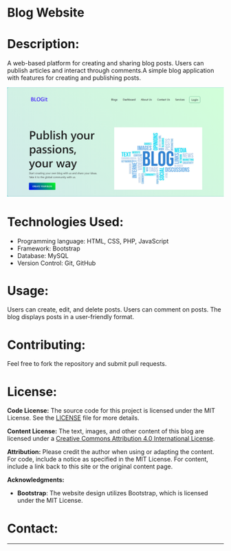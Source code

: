# Blog Website

# Description:
A web-based platform for creating and sharing blog posts. Users can publish articles and interact through comments.A simple blog application with features for creating and publishing posts.

![Screenshot of the blog homepage](img/Screenshot.PNG)

# Technologies Used:
* Programming language: HTML, CSS, PHP, JavaScript
* Framework: Bootstrap
* Database: MySQL
* Version Control: Git, GitHub
 
# Usage:
Users can create, edit, and delete posts.
Users can comment on posts.
The blog displays posts in a user-friendly format.

# Contributing:
Feel free to fork the repository and submit pull requests.

# License:

**Code License:**
The source code for this project is licensed under the MIT License. See the [LICENSE](LICENSE) file for more details.

**Content License:**
The text, images, and other content of this blog are licensed under a [Creative Commons Attribution 4.0 International License](https://creativecommons.org/licenses/by/4.0/).

**Attribution:**
Please credit the author when using or adapting the content. For code, include a notice as specified in the MIT License. For content, include a link back to this site or the original content page.

**Acknowledgments:**
- **Bootstrap**: The website design utilizes Bootstrap, which is licensed under the MIT License.

# Contact:
____________
